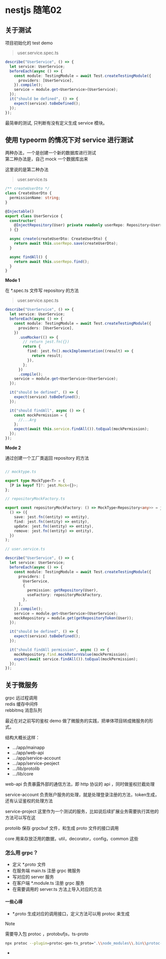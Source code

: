 # nestjs 随笔02

## 关于测试

项目初始化的 test demo

> user.service.spec.ts

```ts
describe("UserService", () => {
  let service: UserService;
  beforeEach(async () => {
    const module: TestingModule = await Test.createTestingModule({
      providers: [UserService],
    }).compile();
    service = module.get<UserService>(UserService);
  });
  it("should be defined", () => {
    expect(service).toBeDefined();
  });
});
```

最简单的测试, 只判断有没有定义生成 service 模块。

## 使用 typeorm 的情况下对 service 进行测试

两种办法，一个是创建一个新的数据库进行测试  
第二种办法是，自己 mock 一个数据库出来   

这里说的是第二种办法  

> user.service.ts

```ts
/** createUserDto */
class CreateUserDto {
  permissionName: string;
}

@Injectable()
export class UserService {
  constructor(
    @InjectRepository(User) private readonly userRepo: Repository<User>
  ) {}

  async create(createUserDto: CreateUserDto) {
    return await this.userRepo.save(createUserDto);
  }

  async findAll() {
    return await this.userRepo.find();
  }
}
```

**Mode 1**

在 \*.spec.ts 文件写 repository 的方法

> user.service.spec.ts

```ts
describe("UserService", () => {
  let service: UserService;
  beforeEach(async () => {
    const module: TestingModule = await Test.createTestingModule({
      providers: [UserService],
    })
      .useMocker(() => {
        // return jest.fn({})
        return {
          find: jest.fn().mockImplementation((result) => {
            return result;
          }),
        };
      })
      .compile();
    service = module.get<UserService>(UserService);
  });

  it("should be defined", () => {
    expect(service).toBeDefined();
  });

  it("should findAll", async () => {
    const mockPermission = {
      //...Arg
    };
    expect(await this.service.findAll()).toEqual(mockPermission);
  });
});
```

**Mode 2**

通过创建一个工厂类返回 repository 的方法

```ts

// mocktype.ts

export type MockType<T> = {
  [P in keyof T]?: jest.Mock<{}>;
};

// repositoryMockFactory.ts

export const repositoryMockFactory: () => MockType<Repository<any>> = jest.fn(
  () => ({
    save: jest.fn((entity) => entity),
    find: jest.fn((entity) => entity),
    update: jest.fn((entity) => entity),
    remove: jest.fn((entity) => entity),
  })
);

// user.service.ts

describe("UserService", () => {
  let service: UserService;
  beforeEach(async () => {
    const module: TestingModule = await Test.createTestingModule({
      providers: [
        UserService,
        {
          permission: getRepository(User),
          useFactory: repositoryMockFactory,
        },
      ],
    }).compile();
    service = module.get<UserService>(UserService);
    mockRepository = module.get(getRepositoryToken(User));
  });

  it("should be defined", () => {
    expect(service).toBeDefined();
  });

  it("should findAll permission", async () => {
    mockRepository.find.mockReturnValue(mockPermission);
    expect(await service.findAll()).toEqual(mockPermission);
  });
});
```
## 关于微服务

grpc 远过程调用  
redis 缓存中间件  
rebbitmq 消息队列  

最近在对之前写的鉴权 demo 做了微服务的实践，把单体项目转成微服务的形式。

结构大概长这样：

- .../app/mainapp
- .../app/web-api
- .../app/service-account
- .../app/service-peoject
- .../lib/protolib
- .../lib/core

web-api 负责暴露外部的通信方法，即 http 协议的 api ，同时做鉴权拦截处理

service-account 负责账户服务的处理，就是处理登录注册的方法，token生成，还有认证鉴权的处理方法

service-project 这里作为一个测试的服务，比如说后续扩展业务需要执行其他的方法可以写在这

protolib 保存 grpcbuf 文件，和生成 proto 文件的接口调用

core 用来存放泛用的数据，util，decorator，config，common 这些

### 怎么用 grpc？

- 定义 \*.proto 文件
- 在服务端 main.ts 注册 grpc 微服务
- 写对应的 server 服务
- 在客户端 \*.module.ts 注册 grpc 服务
- 在需要调用的 server.ts 方法上导入对应的方法 

#### 一些心得

- \*.proto 生成对应的调用接口，定义方法可以用 protoc 来生成  

>[!note]
>需要导入包 protoc ，protobufjs，ts-proto

```bash
npx protoc --plugin=protoc-gen-ts_proto=".\\node_modules\\.bin\\protoc-gen-ts_proto.cmd" --ts_proto_opt=nestJs=true --ts_proto_out=...\protolib\src\outdir .../proto/accountservice.proto
```
- 





